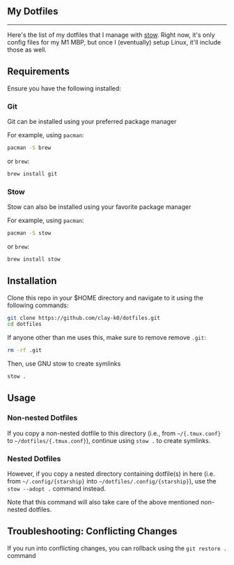 ## My Dotfiles
- - -

Here's the list of my dotfiles that I manage with [stow](https://www.gnu.org/software/stow/).
Right now, it's only config files for my M1 MBP, but once 
I (eventually) setup Linux, it'll include those as well.

## Requirements

Ensure you have the following installed:

### Git

Git can be installed using your preferred package manager

For example, using `pacman`:

```sh
pacman -S brew
```

or `brew`:

```sh
brew install git
```

### Stow

Stow can also be installed using your favorite package manager

For example, using `pacman`:

```sh
pacman -S stow
```

or `brew`:

```sh
brew install stow
```

## Installation

Clone this repo in your $HOME directory and navigate to it using the following commands:

```sh
git clone https://github.com/clay-k0/dotfiles.git 
cd dotfiles
```

If anyone other than me uses this, make sure to remove remove `.git`:

```sh
rm -rf .git
```

Then, use GNU stow to create symlinks

```sh
stow .
```

## Usage

### Non-nested Dotfiles

If you copy a non-nested dotfile to this directory (i.e., from `~/{.tmux.conf}` to `~/dotfiles/{.tmux.conf}`), continue using `stow .` to create symlinks.


### Nested Dotfiles

However, if you copy a nested directory containing dotfile(s) in here (i.e. from `~/.config/{starship}` into `~/dotfiles/.config/{starship}`), use the `stow --adopt .` command instead.

Note that this command will also take care of the above mentioned non-nested dotfiles.

## Troubleshooting: Conflicting Changes

If you run into conflicting changes, you can rollback using the `git restore .` command


